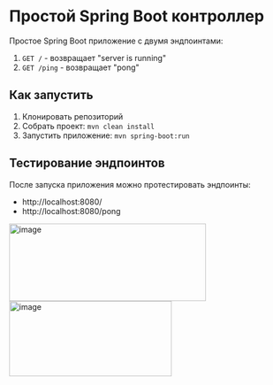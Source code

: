 # Простой Spring Boot контроллер

Простое Spring Boot приложение с двумя эндпоинтами:

1. `GET /` - возвращает "server is running"
2. `GET /ping` - возвращает "pong"

## Как запустить

1. Клонировать репозиторий
2. Собрать проект: `mvn clean install`
3. Запустить приложение: `mvn spring-boot:run`

## Тестирование эндпоинтов

После запуска приложения можно протестировать эндпоинты:

- http://localhost:8080/
- http://localhost:8080/pong
<img width="356" height="140" alt="image" src="https://github.com/user-attachments/assets/f4394686-a996-4c9e-a14e-341a2b640c53" />
<img width="294" height="136" alt="image" src="https://github.com/user-attachments/assets/1a0586b1-24b3-423b-855f-ca8d46fc0db8" />
